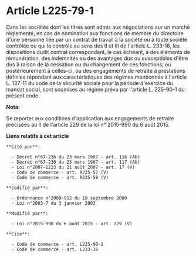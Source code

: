 # Article L225-79-1

Dans les sociétés dont les titres sont admis aux négociations sur un marché réglementé, en cas de nomination aux fonctions de
membre du directoire d'une personne liée par un contrat de travail à la société ou à toute société contrôlée ou qui la
contrôle au sens des II et III de l'article L. 233-16, les dispositions dudit contrat correspondant, le cas échéant, à des
éléments de rémunération, des indemnités ou des avantages dus ou susceptibles d'être dus à raison de la cessation ou du
changement de ces fonctions, ou postérieurement à celles-ci, ou des engagements de retraite à prestations définies répondant
aux caractéristiques des régimes mentionnés à l'article L. 137-11 du code de la sécurité sociale pour la période d'exercice
du mandat social,  sont soumises au régime prévu par l'article L. 225-90-1 du présent code.

**Nota:**

Se reporter aux conditions d'application aux engagements de retraite précisées au II de l'article 229 de la loi n° 2015-990
du 6 août 2015.

**Liens relatifs à cet article**

	**Cité par**:

	  - Décret n°67-236 du 23 mars 1967 - art. 116 (Ab)
	  - Décret n°67-236 du 23 mars 1967 - art. 117 (Ab)
	  - Loi n°2007-1223 du 21 août 2007 - art. 17 (V)
	  - Code de commerce - art. R225-57 (V)
	  - Code de commerce - art. R225-58 (V)

	**Codifié par**:

	  - Ordonnance n°2000-912 du 18 septembre 2000
	  - Loi n°2003-7 du 3 janvier 2003

	**Modifié par**:

	  - Loi n°2015-990 du 6 août 2015 - art. 229 (V)

	**Cite**:

	  - Code de commerce - art. L225-90-1
	  - Code de commerce - art. L233-16
